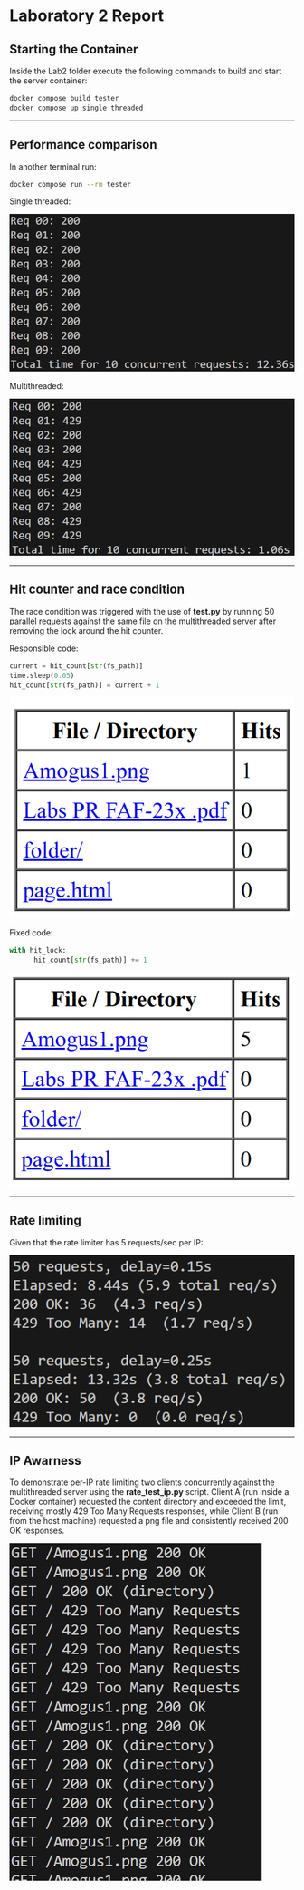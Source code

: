 # Laboratory 2 Report

## Starting the Container

Inside the Lab2 folder execute the following commands to build and start the server container:

```bash
docker compose build tester
docker compose up single threaded
```

---

## Performance comparison

In another terminal run:

```bash
docker compose run --rm tester
```

Single threaded:

![img1](/Lab2/screenshots/img1.png)

Multithreaded:

![img2](/Lab2/screenshots/img2.png)

---

## Hit counter and race condition

The race condition was triggered with the use of **test.py** by running 50 parallel requests against the same file on the multithreaded server after removing the lock around the hit counter.

Responsible code:

```python
current = hit_count[str(fs_path)]
time.sleep(0.05)   
hit_count[str(fs_path)] = current + 1
```

![img3](/Lab2/screenshots/img3.png)

Fixed code:

```python
with hit_lock:
      hit_count[str(fs_path)] += 1
```

![img4](/Lab2/screenshots/img4.png)

---

## Rate limiting

Given that the rate limiter has 5 requests/sec per IP:

![img5](/Lab2/screenshots/img5.png)


---

##  IP Awarness

To demonstrate per-IP rate limiting two clients concurrently against the multithreaded server using the **rate_test_ip.py** script. Client A (run inside a Docker container) requested the content directory and exceeded the limit, receiving mostly 429 Too Many Requests responses, while Client B (run from the host machine) requested a png file and consistently received 200 OK responses.

![img6](/Lab2/screenshots/img6.png)
